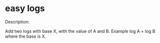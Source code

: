 # easy logs
Description:

Add two logs with base X, with the value of A and B. Example log A + log B where the base is X.
